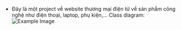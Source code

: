 - Đây là một project về website thương mại điện tử về sản phẩm công nghệ như điện thoại, laptop, phụ kiện,...
Class diagram:
![Example Image](/my-app/src/assets/images/classDiagram.drawio.png)